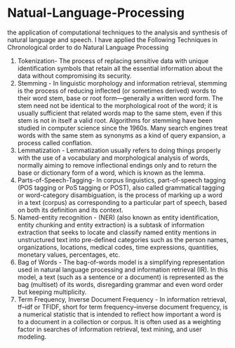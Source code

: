 # Natual-Language-Processing
the application of computational techniques to the analysis and synthesis of natural language and speech.
I have applied the Following Techniques in Chronological order to do Natural Language Processing
  1. Tokenization- The process of replacing sensitive data with unique identification symbols that retain all the essential information                       about the data without compromising its security.
  2. Stemming  -  In linguistic morphology and information retrieval, stemming is the process of reducing inflected (or sometimes derived)                  words to their word stem, base or root form—generally a written word form. The stem need not be identical to the                          morphological root of the word; it is usually sufficient that related words map to the same stem, even if this stem is                    not in itself a valid root. Algorithms for stemming have been studied in computer science since the 1960s. Many search                    engines treat words with the same stem as synonyms as a kind of query expansion, a process called conflation.
  3. Lemmatization - Lemmatization usually refers to doing things properly with the use of a vocabulary and morphological analysis of                         words, normally aiming to remove inflectional endings only and to return the base or dictionary form of a word, which                     is known as the lemma.
  4. Parts-of-Speech-Tagging- In corpus linguistics, part-of-speech tagging (POS tagging or PoS tagging or POST), also called grammatical                               tagging or word-category disambiguation, is the process of marking up a word in a text (corpus) as                                          corresponding to a particular part of speech, based on both its definition and its context.
  5. Named-entity recognition - (NER) (also known as entity identification, entity chunking and entity extraction) is a subtask of information extraction that seeks to locate and classify named entity mentions in unstructured text into pre-defined categories such as the person names, organizations, locations, medical codes, time expressions, quantities, monetary values, percentages, etc.
  6. Bag of Words -  The bag-of-words model is a simplifying representation used in natural language processing and information retrieval (IR). In this model, a text (such as a sentence or a document) is represented as the bag (multiset) of its words, disregarding grammar and even word order but keeping multiplicity.
  7. Term Frequency, Inverse Document Frequency - In information retrieval, tf–idf or TFIDF, short for term frequency–inverse document frequency, is a numerical statistic that is intended to reflect how important a word is to a document in a collection or corpus. It is often used as a weighting factor in searches of information retrieval, text mining, and user modeling.
